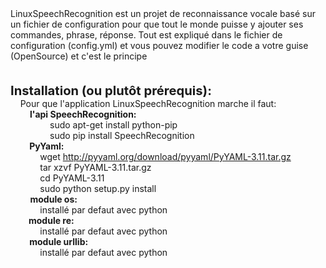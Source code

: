 <html>
<head>
<meta content="text/html; charset=ISO-8859-1"
http-equiv="content-type">
<title></title>
</head>
<body>
LinuxSpeechRecognition est un projet de reconnaissance vocale basé sur
un fichier de configuration
pour que tout le monde puisse y ajouter ses commandes, phrase, réponse.
Tout est expliqué dans le fichier de configuration (config.yml) et
vous pouvez modifier le code a votre guise (OpenSource) et c'est le
principe
<br>
<br>
<br>
<big><big><span style="font-weight: bold;">Installation (ou plutôt
prérequis):
</span></big></big><br>
&nbsp;&nbsp;&nbsp; Pour que l'application LinuxSpeechRecognition marche
il faut:
<br>
&nbsp;&nbsp;&nbsp; &nbsp;&nbsp;&nbsp;<span style="font-weight: bold;">
l'api SpeechRecognition:</span>
<br>
&nbsp;&nbsp;&nbsp; &nbsp;&nbsp;&nbsp; &nbsp;&nbsp;&nbsp;
&nbsp;&nbsp;&nbsp; sudo apt-get install python-pip
<br>
&nbsp;&nbsp;&nbsp; &nbsp;&nbsp;&nbsp; &nbsp;&nbsp;&nbsp;
&nbsp;&nbsp;&nbsp; sudo pip install SpeechRecognition
<br>
&nbsp;&nbsp;&nbsp; &nbsp;&nbsp;<span style="font-weight: bold;">&nbsp;
PyYaml:
</span><br>
&nbsp;&nbsp;&nbsp; &nbsp;&nbsp;&nbsp; &nbsp;&nbsp;&nbsp; wget <a
href="http://pyyaml.org/download/pyyaml/PyYAML-3.11.tar.gz">http://pyyaml.org/download/pyyaml/PyYAML-3.11.tar.gz</a>
<br>
&nbsp;&nbsp;&nbsp; &nbsp;&nbsp;&nbsp; &nbsp;&nbsp;&nbsp; tar xzvf
PyYAML-3.11.tar.gz
<br>
&nbsp;&nbsp;&nbsp; &nbsp;&nbsp;&nbsp; &nbsp;&nbsp;&nbsp; cd PyYAML-3.11
<br>
&nbsp;&nbsp;&nbsp; &nbsp;&nbsp;&nbsp; &nbsp;&nbsp;&nbsp; sudo python
setup.py install
<br>
&nbsp;&nbsp;&nbsp; &nbsp;&nbsp;&nbsp; <span style="font-weight: bold;">module
os:
</span><br>
&nbsp;&nbsp;&nbsp; &nbsp;&nbsp;&nbsp; &nbsp;&nbsp;&nbsp; installé par
defaut avec python
<br>
&nbsp;&nbsp;&nbsp; <span style="font-weight: bold;">&nbsp;&nbsp;&nbsp;
module re:
</span><br>
&nbsp;&nbsp;&nbsp; &nbsp;&nbsp;&nbsp; &nbsp;&nbsp;&nbsp; installé par
defaut avec python
<br>
&nbsp;&nbsp;&nbsp; &nbsp;&nbsp;<span style="font-weight: bold;">&nbsp;
module urllib:
</span><br>
&nbsp;&nbsp;&nbsp; &nbsp;&nbsp;&nbsp; &nbsp;&nbsp;&nbsp; installé par
defaut avec python
</body>
</html>

